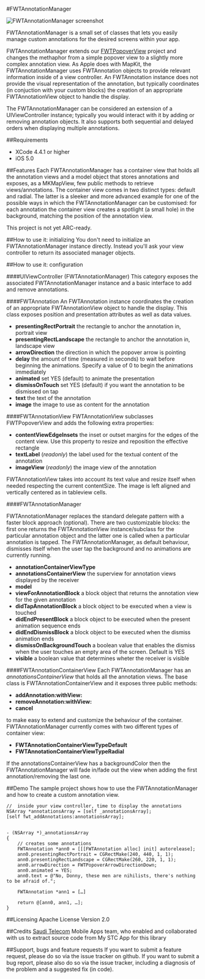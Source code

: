 #FWTAnnotationManager

![FWTAnnotationManager screenshot](http://grab.by/ia7m)

FWTAnnotationManager is a small set of classes that lets you easily manage custom annotations for the desired screens within your app. 

FWTAnnotationManager extends our [FWTPopoverView](https://github.com/FutureWorkshops/FWTPopover) project and changes the methaphor from a simple popover view to a slightly more complex annotation view. As Apple does with MapKit, the FWTAnnotationManager uses FWTAnnotation objects to provide relevant information inside of a view controller. An FWTAnnotation instance does not provide the visual representation of the annotation, but typically coordinates (in conjuction with your custom blocks) the creation of an appropriate FWTAnnotationView object to handle the display.  

The FWTAnnotationManager can be considered an extension of a UIViewController instance; typically you would interact with it by adding or removing annotation objects. It also supports both sequential and delayed orders when displaying multiple annotations.


##Requirements
* XCode 4.4.1 or higher
* iOS 5.0

##Features
Each FWTAnnotationManager has a container view that holds all the annotation views and a model object that stores annotations and exposes, as a MKMapView, few public methods to retrieve views/annotations. The container view comes in two distinct types: default and radial. The latter is a sleeker and more advanced example for one of the possible ways in which the FWTAnnotationManager can be customised: for each annotation the container view creates a spotlight (a small hole) in the background, matching the position of the annotation view.       
 
This project is not yet ARC-ready.

##How to use it: initializing
You don't need to initialize an FWTAnnotationManager instance directly. Instead you'll ask your view controller to return its associated manager objects.   


##How to use it: configuration

####UIViewController (FWTAnnotationManager)
This category exposes the associated FWTAnnotationManager instance and a basic interface to add and remove annotations.

####FWTAnnotation
An FWTAnnotation instance coordinates the creation of an appropriate FWTAnnotationView object to handle the display. This class exposes position and presentation attributes as well as data values.

* **presentingRectPortrait** the rectangle to anchor the annotation in, portrait view
* **presentingRectLandscape** the rectangle to anchor the annotation in, landscape view
* **arrowDirection** the direction in which the popover arrow is pointing
* **delay** the amount of time (measured in seconds) to wait before beginning the animations. Specify a value of 0 to begin the animations immediately
* **animated** set YES (default) to animate the presentation
* **dismissOnTouch** set YES (default) if you want the annotation to be dismissed on tap
* **text** the text of the annotation 
* **image** the image to use as content for the annotation

####FWTAnnotationView
FWTAnnotationView subclasses FWTPopoverView and adds the following extra properties:

* **contentViewEdgeInsets** the inset or outset margins for the edges of the content view. Use this property to resize and reposition the effective rectangle
* **textLabel** (_readonly_) the label used for the textual content of the annotation
* **imageView** (_readonly_) the image view of the annotation

FWTAnnotationView takes into account its text value and resize itself when needed respecting the current contentSize. The image is left aligned and vertically centered as in tableview cells. 

####FWTAnnotationManager

FWTAnnotationManager replaces the standard delegate pattern with a faster block approach (optional). There are two customizable blocks: the first one returns the FWTAnnotationView instance/subclass for the particular annotation object and the latter one is called when a particular annotation is tapped. 
The FWTAnnotationManager, as default behaviour, dismisses itself when the user tap the background and no animations are currently running.  

* **annotationContainerViewType** 
* **annotationsContainerView** the superview for annotation views displayed by the receiver
* **model**
* **viewForAnnotationBlock** a block object that returns the annotation view for the given annotation 
* **didTapAnnotationBlock** a block object to be executed when a view is touched
* **didEndPresentBlock** a block object to be executed when the present animation sequence ends
* **didEndDismissBlock** a block object to be executed when the dismiss animation ends
* **dismissOnBackgroundTouch** a boolean value that enables the dismiss when the user touches an empty area of the screen. Default is YES
* **visible** a boolean value that determines wheter the receiver is visible

####FWTAnnotationContainerView 
Each FWTAnnotationManager has an _annotationsContainerView_ that holds all the annotation views. The base class is FWTAnnotationContainerView and it exposes three public methods:

* **addAnnotation:withView:**
* **removeAnnotation:withView:**
* **cancel**

to make easy to extend and customize the behaviour of the container. 
FWTAnnotationManager currently comes with two different types of container view:

* **FWTAnnotationContainerViewTypeDefault**
* **FWTAnnotationContainerViewTypeRadial**

If the annotationsContainerView has a backgroundColor then the FWTAnnotationManager will fade in/fade out the view when adding the first annotation/removing the last one.

##Demo
The sample project shows how to use the FWTAnnotationManager and how to create a custom annotation view.

	//	inside your view controller, time to display the annotations
	NSArray *annotationsArray = [self _annotationsArray];
    [self fwt_addAnnotations:annotationsArray];
    

	- (NSArray *)_annotationsArray
	{
		// creates some annotations
		FWTAnnotation *ann0 = [[[FWTAnnotation alloc] init] autorelease];
    	ann0.presentingRectPortrait = CGRectMake(240, 440, 1, 1);
    	ann0.presentingRectLandscape = CGRectMake(260, 220, 1, 1);
    	ann0.arrowDirection = FWTPopoverArrowDirectionDown;
    	ann0.animated = YES;
    	ann0.text = @"No, Donny, these men are nihilists, there's nothing to be afraid of.";
    	
    	FWTAnnotation *ann1 = […]
    	
    	return @[ann0, ann1, …];
	}


##Licensing
Apache License Version 2.0

##Credits
[Saudi Telecom](http://www.stc.com.sa) Mobile Apps team, who enabled and collaborated with us to extract source code from My STC App for this library

##Support, bugs and feature requests
If you want to submit a feature request, please do so via the issue tracker on github.
If you want to submit a bug report, please also do so via the issue tracker, including a diagnosis of the problem and a suggested fix (in code).

